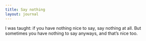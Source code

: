```yaml
---
title: Say nothing
layout: journal
---
```


I was taught: if you have nothing nice to say, say nothing at all. But sometimes you have nothing to say anyways, and that’s nice too.
